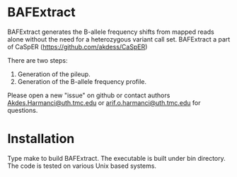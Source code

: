 # BAFExtract

BAFExtract generates the B-allele frequency shifts from mapped reads alone without the need for a heterozygous variant call set. BAFExtract a part of CaSpER (https://github.com/akdess/CaSpER) 

There are two steps:
1. Generation of the pileup.
2. Generation of the B-allele frequency profile.

Please open a new "issue" on github or contact authors Akdes.Harmanci@uth.tmc.edu or arif.o.harmanci@uth.tmc.edu for questions.

# Installation

Type make to build BAFExtract. The executable is built under bin directory. The code is tested on various Unix based systems.



